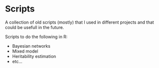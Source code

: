# Scripts

A collection of old scripts (mostly) that I used in different projects and that could be usefull in the future.

Scripts to do the following in R:
- Bayesian networks
- Mixed model
- Heritability estimation
- etc...
